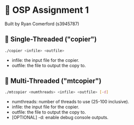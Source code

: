 # 📂 OSP Assignment 1
Built by Ryan Comerford (s3945787)

## 🔴 Single-Threaded ("copier")
``` bash
./copier <infile> <outfile>
```

- infile: the input file for the copier.
- outfile: the file to output the copy to.

## 🔵 Multi-Threaded ("mtcopier")
``` bash
./mtcopier <numthreads> <infile> <outfile> [-d]
```

- numthreads: number of threads to use (25-100 inclusive).
- infile: the input file for the copier.
- outfile: the file to output the copy to.
- [OPTIONAL] -d: enable debug console outputs.